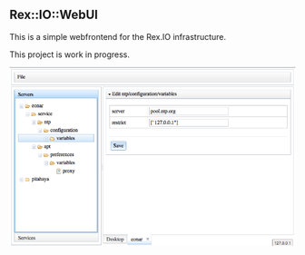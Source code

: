 ## Rex::IO::WebUI

This is a simple webfrontend for the Rex.IO infrastructure. 

This project is work in progress.

![rex.io webui](https://github.com/krimdomu/rex-io-webui/raw/master/doc/rexioweb.png)

